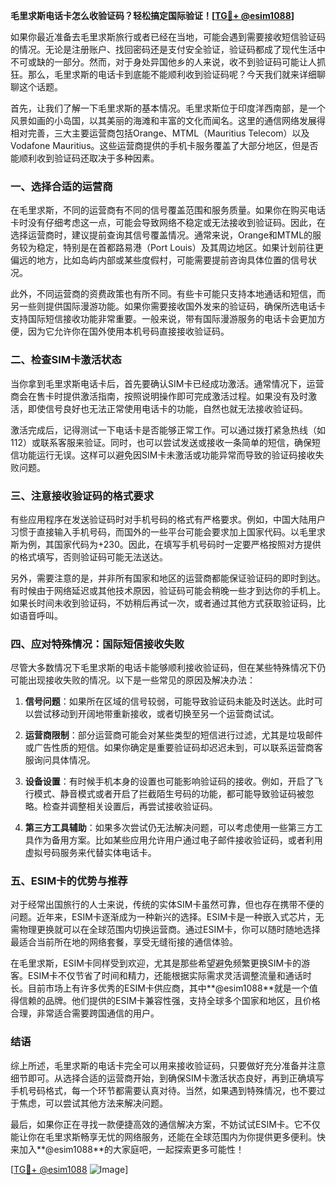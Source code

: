 **毛里求斯电话卡怎么收验证码？轻松搞定国际验证！[[TG💪+ @esim1088](https://t.me/s/esim1088)]**

如果你最近准备去毛里求斯旅行或者已经在当地，可能会遇到需要接收短信验证码的情况。无论是注册账户、找回密码还是支付安全验证，验证码都成了现代生活中不可或缺的一部分。然而，对于身处异国他乡的人来说，收不到验证码可能让人抓狂。那么，毛里求斯的电话卡到底能不能顺利收到验证码呢？今天我们就来详细聊聊这个话题。

首先，让我们了解一下毛里求斯的基本情况。毛里求斯位于印度洋西南部，是一个风景如画的小岛国，以其美丽的海滩和丰富的文化而闻名。这里的通信网络发展得相对完善，三大主要运营商包括Orange、MTML（Mauritius Telecom）以及Vodafone Mauritius。这些运营商提供的手机卡服务覆盖了大部分地区，但是否能顺利收到验证码还取决于多种因素。

### **一、选择合适的运营商**
在毛里求斯，不同的运营商有不同的信号覆盖范围和服务质量。如果你在购买电话卡时没有仔细考虑这一点，可能会导致网络不稳定或无法接收到验证码。因此，在选择运营商时，建议提前查询其信号覆盖情况。通常来说，Orange和MTML的服务较为稳定，特别是在首都路易港（Port Louis）及其周边地区。如果计划前往更偏远的地方，比如岛屿内部或某些度假村，可能需要提前咨询具体位置的信号状况。

此外，不同运营商的资费政策也有所不同。有些卡可能只支持本地通话和短信，而另一些则提供国际漫游功能。如果你需要接收国外发来的验证码，确保所选电话卡支持国际短信接收功能非常重要。一般来说，带有国际漫游服务的电话卡会更加方便，因为它允许你在国外使用本机号码直接接收验证码。

### **二、检查SIM卡激活状态**
当你拿到毛里求斯电话卡后，首先要确认SIM卡已经成功激活。通常情况下，运营商会在售卡时提供激活指南，按照说明操作即可完成激活过程。如果没有及时激活，即使信号良好也无法正常使用电话卡的功能，自然也就无法接收验证码。

激活完成后，记得测试一下电话卡是否能够正常工作。可以通过拨打紧急热线（如112）或联系客服来验证。同时，也可以尝试发送或接收一条简单的短信，确保短信功能运行无误。这样可以避免因SIM卡未激活或功能异常而导致的验证码接收失败问题。

### **三、注意接收验证码的格式要求**
有些应用程序在发送验证码时对手机号码的格式有严格要求。例如，中国大陆用户习惯于直接输入手机号码，而国外的一些平台可能会要求加上国家代码。以毛里求斯为例，其国家代码为+230。因此，在填写手机号码时一定要严格按照对方提供的格式填写，否则验证码可能无法送达。

另外，需要注意的是，并非所有国家和地区的运营商都能保证验证码的即时到达。有时候由于网络延迟或其他技术原因，验证码可能会稍晚一些才到达你的手机上。如果长时间未收到验证码，不妨稍后再试一次，或者通过其他方式获取验证码，比如语音呼叫。

### **四、应对特殊情况：国际短信接收失败**
尽管大多数情况下毛里求斯的电话卡能够顺利接收验证码，但在某些特殊情况下仍可能出现接收失败的情况。以下是一些常见的原因及解决办法：

1. **信号问题**：如果所在区域的信号较弱，可能导致验证码未能及时送达。此时可以尝试移动到开阔地带重新接收，或者切换至另一个运营商试试。
   
2. **运营商限制**：部分运营商可能会对某些类型的短信进行过滤，尤其是垃圾邮件或广告性质的短信。如果你确定是重要验证码却迟迟未到，可以联系运营商客服询问具体情况。

3. **设备设置**：有时候手机本身的设置也可能影响验证码的接收。例如，开启了飞行模式、静音模式或者开启了拦截陌生号码的功能，都可能导致验证码被忽略。检查并调整相关设置后，再尝试接收验证码。

4. **第三方工具辅助**：如果多次尝试仍无法解决问题，可以考虑使用一些第三方工具作为备用方案。比如某些应用允许用户通过电子邮件接收验证码，或者利用虚拟号码服务来代替实体电话卡。

### **五、ESIM卡的优势与推荐**
对于经常出国旅行的人士来说，传统的实体SIM卡虽然可靠，但也存在携带不便的问题。近年来，ESIM卡逐渐成为一种新兴的选择。ESIM卡是一种嵌入式芯片，无需物理更换就可以在全球范围内切换运营商。通过ESIM卡，你可以随时随地选择最适合当前所在地的网络套餐，享受无缝衔接的通信体验。

在毛里求斯，ESIM卡同样受到欢迎，尤其是那些希望避免频繁更换SIM卡的游客。ESIM卡不仅节省了时间和精力，还能根据实际需求灵活调整流量和通话时长。目前市场上有许多优秀的ESIM卡供应商，其中**@esim1088**就是一个值得信赖的品牌。他们提供的ESIM卡兼容性强，支持全球多个国家和地区，且价格合理，非常适合需要跨国通信的用户。

### **结语**
综上所述，毛里求斯的电话卡完全可以用来接收验证码，只要做好充分准备并注意细节即可。从选择合适的运营商开始，到确保SIM卡激活状态良好，再到正确填写手机号码格式，每一个环节都需要认真对待。当然，如果遇到特殊情况，也不要过于焦虑，可以尝试其他方法来解决问题。

最后，如果你正在寻找一款便捷高效的通信解决方案，不妨试试ESIM卡。它不仅能让你在毛里求斯畅享无忧的网络服务，还能在全球范围内为你提供更多便利。快来加入**@esim1088**的大家庭吧，一起探索更多可能性！

[[TG💪+ @esim1088](https://t.me/s/esim1088) ![Image](https://i.postimg.cc/4NQfJmqS/Snipaste-2025-05-13-00-14-12.png)]